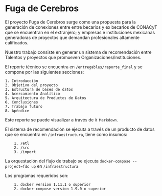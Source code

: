 # Fuga de Cerebros

El proyecto Fuga de Cerebros surge como una propuesta para la generación de conexiones entre entre becarios y ex becarios de CONACyT que se encuentran en el extranjero; y empresas e instituciones mexicanas generadoras de proyectos que demandan profesionales altamente calificados.

Nuestro trabajo consiste en generar un sistema de recomendación entre Talentos y proyectos que promueven Organizaciones/Instituciones.

El reporte técnico se encuentra en ```/entregables/reporte_final``` y se compone por las siguientes secciones:

	1. Introducción
	2. Objetivo del proyecto
	3. Estructura de bases de datos
	4. Acercamiento Analítico
	5. Arquitectura de Productos de Datos
	6. Conclusiones
	7. Trabajo futuro
	8. Apéndice

Este reporte se puede visualizar a través de ```R Markdown```.

El sistema de recomendación se ejecuta a través de un producto de datos que se encuentra en ```/infraestructura```, tiene como insumos:

```
	1. /etl
	2. /src
	3. /import

```

La orquestación del flujo de trabajo se ejecuta ```docker-compose --project=fdc up``` en ```/infraestructura```

Los programas requeridos son:

```
	1. docker version 1.11.1 o superior
	2. docker-compose version 1.9.0 o superior

```



